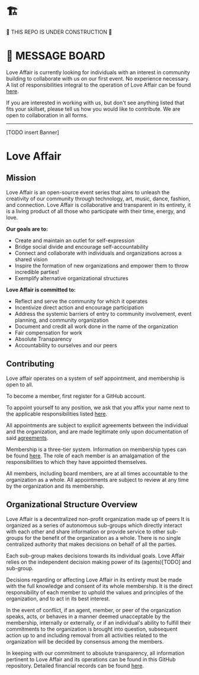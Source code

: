 # 🏗️
🚧 THIS REPO IS UNDER CONSTRUCTION 🚧

# 🚧 MESSAGE BOARD

Love Affair is currently looking for individuals with an interest in community
building to collaborate with us on our first event. No experience necessary. A
list of responsibilities integral to the operation of Love Affair can be found
[here](./COOPERATIONS.md).

If you are interested in working with us, but don't see anything listed that
fits your skillset, please tell us how you would like to contribute. We are
open to collaboration in all forms.

______

[TODO insert Banner]

# Love Affair

## Mission

Love Affair is an open-source event series that aims to unleash the
creativity of our community through technology, art, music, dance, fashion, and
connection. Love Affair is collaborative and transparent in its entirety, it is
a living product of all those who participate with their time, energy, and love.

**Our goals are to:**

 - Create and maintain an outlet for self-expression
 - Bridge social divide and encourage self-accountability
 - Connect and collaborate with individuals and organizations across a
   shared vision
 - Inspire the formation of new organizations and empower them to throw
   incredible parties!
 - Exemplify alternative organizational structures

**Love Affair is committed to:**

 - Reflect and serve the community for which it operates
 - Incentivize direct action and encourage participation
 - Address the systemic barriers of entry to community involvement, event
   planning, and community organization
 - Document and credit all work done in the name of the organization
 - Fair compensation for work
 - Absolute Transparency
 - Accountability to ourselves and our peers

## Contributing

Love affair operates on a system of self appointment, and membership is open to
all. 

To become a member, first register for a GitHub account.

To appoint yourself to any position, we ask that you affix your name next to
the applicable responsibilities listed [here](./COOPERATIONS.md).

All appointments are subject to explicit agreements between the individual and
the organization, and are made legitimate only upon documentation of said
[agreements](./AGREEMENTS.md).

Membership is a three-tier system. Information on membership types can be found
[here](./COOPERATIONS.md#Membership). The role of each member is an
amalgamation of the responsibilities to which they have appointed themselves.

All members, including board members, are at all times accountable to the
organization as a whole. All appointments are subject to review at any time by
the organization and its membership.

## Organizational Structure Overview

Love Affair is a decentralized non-profit organization made up of peers It is
organized as a series of autonomous sub-groups which directly interact with
each other and share information or provide service to other sub-groups for
the benefit of the organization as a whole. There is no single centralized
authority that makes decisions on behalf of all the parties.

Each sub-group makes decisions towards its individual goals. Love Affair relies
on the independent decision making power of its (agents)[TODO] and
sub-group. 

Decisions regarding or affecting Love Affair in its entirety must
be made with the full knowledge and consent of its whole membership. It is the
direct responsibility of each member to uphold the values and principles of the
organization, and to act in its best interest.

In the event of conflict, if an agent, member, or peer of the organization
speaks, acts, or behaves in a manner deemed unacceptable by the membership,
internally or externally, or if an individual's ability to fulfill their
commitments to the organization is brought into question, subsequent action up
to and including removal from all activities related to the organization will
be decided by consensus among the members.

In keeping with our commitment to absolute transparency, all information
pertinent to Love Affair and its operations can be found in this GitHub
repository. Detailed financial records can be found [here](./FINANCIAL.md).

